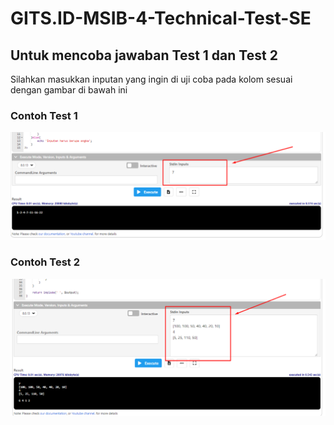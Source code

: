 # GITS.ID-MSIB-4-Technical-Test-SE
## Untuk mencoba jawaban Test 1 dan Test 2

Silahkan masukkan inputan yang ingin di uji coba pada kolom sesuai dengan gambar di bawah ini
### Contoh Test 1
![Contoh Test 1](images/1.png)

### Contoh Test 2
![Contoh Test 2](images/2.png)